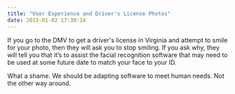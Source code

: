 ```yaml
---
title: "User Experience and Driver's License Photos"
date: 2015-01-02 17:30:14
---
```


If you go to the DMV to get a driver's license in Virginia and attempt to smile for your photo, then they will ask you to stop smiling. If you ask why, they will tell you that it’s to assist the facial recognition software that may need to be used at some future date to match your face to your ID.

What a shame. We should be adapting software to meet human needs. Not the other way around.
